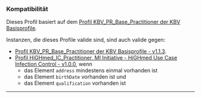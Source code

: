 ### Kompatibilität

Dieses Profil basiert auf dem [Profil KBV_PR_Base_Practitioner der KBV Basisprofile](https://fhir.kbv.de/StructureDefinition/KBV_PR_Base_Practitioner). 

Instanzen, die dieses Profile valide sind, sind auch valide gegen:
* [Profil KBV_PR_Base_Practitioner der KBV Basisprofile - v1.1.3](https://fhir.kbv.de/StructureDefinition/KBV_PR_Base_Practitioner). 
* [Profil HiGHmed_IC_Practitioner, MI Initiative - HiGHmed Use Case Infection Control - v1.0.0](http://highmed.org/fhir/StructureDefinition/Practitioner), wenn
  * das Element `address` mindestens einmal vorhanden ist
  * das Element `birthDate` vorhanden ist und
  * das Element `qualification` vorhanden ist

---
